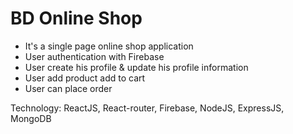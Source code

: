 # BD Online Shop

- It's a single page online shop application
- User authentication with Firebase
- User create his profile & update his profile information
- User add product add to cart
- User can place order

Technology: ReactJS, React-router, Firebase, NodeJS, ExpressJS, MongoDB
